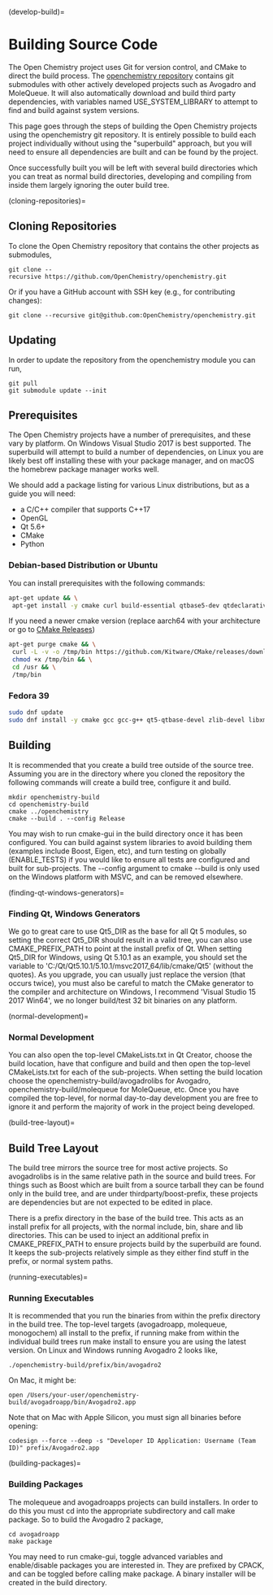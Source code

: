 (develop-build)=

# Building Source Code

The Open Chemistry project uses Git for version control, and CMake to
direct the build process. The [openchemistry
repository](https://github.com/OpenChemistry/openchemistry) contains
git submodules with other actively developed projects such as Avogadro and
MoleQueue. It will also automatically download and build third party dependencies, with variables named USE_SYSTEM_LIBRARY to attempt to find and build against system versions.

This page goes through the steps of building the Open Chemistry projects
using the openchemistry git repository. It is entirely possible to build
each project individually without using the "superbuild" approach, but
you will need to ensure all dependencies are built and can be found by
the project.

Once successfully built you will be left with several build
directories which you can treat as normal build directories, developing
and compiling from inside them largely ignoring the outer build tree.

(cloning-repositories)=

## Cloning Repositories

To clone the Open Chemistry repository that
contains the other projects as submodules,

```shell
git clone --recursive https://github.com/OpenChemistry/openchemistry.git
```

Or if you have a GitHub account with SSH key (e.g., for contributing 
changes):

```shell
git clone --recursive git@github.com:OpenChemistry/openchemistry.git
```

## Updating

In order to update the repository from the openchemistry module you can
run,

```shell
git pull
git submodule update --init
```

## Prerequisites

The Open Chemistry projects have a number of prerequisites, and these
vary by platform. On Windows Visual Studio 2017 is best supported. The
superbuild will attempt to build a number of dependencies, on Linux you
are likely best off installing these with your package manager, and on
macOS the homebrew package manager works well.

We should add a package listing for various Linux distributions, but as
a guide you will need:

- a C/C++ compiler that supports C++17
- OpenGL
- Qt 5.6+
- CMake
- Python

### Debian-based Distribution or Ubuntu

You can install prerequisites with the following commands:

```bash
apt-get update && \
 apt-get install -y cmake curl build-essential qtbase5-dev qtdeclarative5-dev zlib1g-dev libxml2-dev git libqt5svg5-dev libqt5gui5 libqt5concurrent5 rapidjson && \
```
If you need a newer cmake version (replace aarch64 with your architecture or go to [CMake Releases](https://github.com/Kitware/CMake/releases/latest/))
```bash
apt-get purge cmake && \
 curl -L -v -o /tmp/bin https://github.com/Kitware/CMake/releases/download/v3.26.5/cmake-3.26.5-linux-aarch64.sh && \
 chmod +x /tmp/bin && \
 cd /usr && \
 /tmp/bin
```

### Fedora 39

```bash
sudo dnf update
sudo dnf install -y cmake gcc gcc-g++ qt5-qtbase-devel zlib-devel libxml2-devel git curl qt5-qtsvg-devel kernel-devel glew-devel
```

## Building

It is recommended that you create a build tree outside of the source
tree. Assuming you are in the directory where you cloned the repository
the following commands will create a build tree, configure it and build.

```shell
mkdir openchemistry-build
cd openchemistry-build
cmake ../openchemistry
cmake --build . --config Release
```

You may wish to run cmake-gui in the build directory once it has been
configured. You can build against system libraries to avoid building
them (examples include Boost, Eigen, etc), and turn testing on globally
(ENABLE_TESTS) if you would like to ensure all tests are configured and
built for sub-projects. The --config argument to cmake --build is only
used on the Windows platform with MSVC, and can be removed elsewhere.

(finding-qt-windows-generators)=

### Finding Qt, Windows Generators

We go to great care to use Qt5_DIR as the base for all Qt 5 modules, so
setting the correct Qt5_DIR should result in a valid tree, you can also
use CMAKE_PREFIX_PATH to point at the install prefix of Qt. When setting
Qt5_DIR for Windows, using Qt 5.10.1 as an example, you should set the
variable to 'C:/Qt/Qt5.10.1/5.10.1/msvc2017_64/lib/cmake/Qt5' (without
the quotes). As you upgrade, you can usually just replace the version
(that occurs twice), you must also be careful to match the CMake
generator to the compiler and architecture on Windows, I recommend
'Visual Studio 15 2017 Win64', we no longer build/test 32 bit binaries
on any platform.

(normal-development)=

### Normal Development

You can also open the top-level CMakeLists.txt in Qt Creator, choose the
build location, have that configure and build and then open the
top-level CMakeLists.txt for each of the sub-projects. When setting the
build location choose the openchemistry-build/avogadrolibs for Avogadro,
openchemistry-build/molequeue for MoleQueue, etc. Once you have compiled
the top-level, for normal day-to-day development you are free to ignore
it and perform the majority of work in the project being developed.

(build-tree-layout)=

## Build Tree Layout

The build tree mirrors the source tree for most active projects. So
avogadrolibs is in the same relative path in the source and build trees.
For things such as Boost which are built from a source tarball they can
be found only in the build tree, and are under thirdparty/boost-prefix,
these projects are dependencies but are not expected to be edited in
place.

There is a prefix directory in the base of the build tree. This acts as
an install prefix for all projects, with the normal include, bin, share
and lib directories. This can be used to inject an additional prefix in
CMAKE_PREFIX_PATH to ensure projects build by the superbuild are found.
It keeps the sub-projects relatively simple as they either find stuff in
the prefix, or normal system paths.

(running-executables)=

### Running Executables

It is recommended that you run the binaries from within the prefix
directory in the build tree. The top-level targets (avogadroapp,
molequeue, monogochem) all install to the prefix, if running make from
within the individual build trees run make install to ensure you are
using the latest version. On Linux and Windows running Avogadro 2 looks
like,

```shell
./openchemistry-build/prefix/bin/avogadro2
```

On Mac, it might be:

```shell
open /Users/your-user/openchemistry-build/avogadroapp/bin/Avogadro2.app
```

Note that on Mac with Apple Silicon, you must sign all binaries before opening:
```shell
codesign --force --deep -s "Developer ID Application: Username (Team ID)" prefix/Avogadro2.app
```

(building-packages)=

### Building Packages

The molequeue and avogadroapps projects can build installers.
In order to do this you must cd into the appropriate subdirectory and
call make package. So to build the Avogadro 2 package,

```shell
cd avogadroapp
make package
```

You may need to run cmake-gui, toggle advanced variables and
enable/disable packages you are interested in. They are prefixed by
CPACK, and can be toggled before calling make package. A binary
installer will be created in the build directory.
